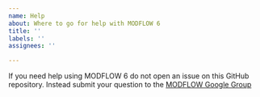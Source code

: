 ```yaml
---
name: Help
about: Where to go for help with MODFLOW 6
title: ''
labels: ''
assignees: ''

---
```


If you need help using MODFLOW 6 do not open an issue on this GitHub repository. Instead submit your question to the [MODFLOW Google Group](https://groups.google.com/g/modflow)

